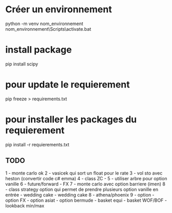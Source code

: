 # Créer un environnement 

python -m venv nom_environnement
nom_environnement\Scripts\activate.bat

# install package
pip install scipy 

# pour update le requierement
pip freeze > requirements.txt

# pour installer les packages du requierement
pip install -r requierements.txt


## TODO

1 - monte carlo ok
2 - vasicek qui sort un float pour le rate
3 - vol sto avec heston (convertir code c# emma)
4 - class ZC 
      - 
5 - utiliser arbre pour option vanille
6 - future/forward
      - FX
7 - monte carlo avec option barriere (imen)
8 - class strategy option qui permet de prendre plusieurs option vanille en entrée
      - wedding cake
      - wedding cake
8 - athena/phoenix
9 - option
      - option FX
      - option asiat
      - option bermude
      - basket equi
      - basket WOF/BOF
      - lookback min/max


